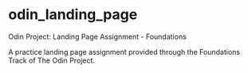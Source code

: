 # odin_landing_page
Odin Project: Landing Page Assignment - Foundations

A practice landing page assignment provided through the Foundations Track of The Odin Project.